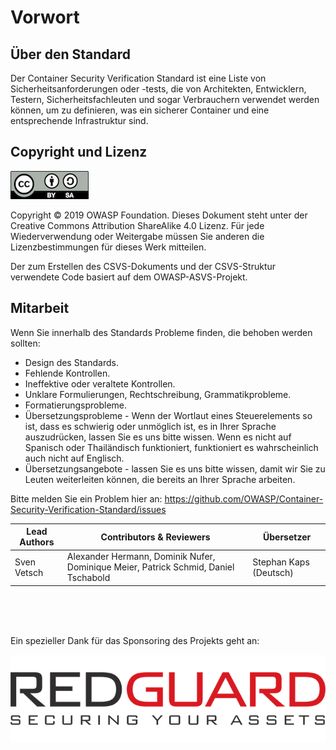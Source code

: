 # Vorwort

## Über den Standard

Der Container Security Verification Standard ist eine Liste von Sicherheitsanforderungen oder -tests, die von Architekten, Entwicklern, Testern, Sicherheitsfachleuten und sogar Verbrauchern verwendet werden können, um zu definieren, was ein sicherer Container und eine entsprechende Infrastruktur sind.

## Copyright und Lizenz

![license](../images/license.png)

Copyright © 2019 OWASP Foundation. Dieses Dokument steht unter der Creative Commons Attribution ShareAlike 4.0 Lizenz. Für jede Wiederverwendung oder Weitergabe müssen Sie anderen die Lizenzbestimmungen für dieses Werk mitteilen.

Der zum Erstellen des CSVS-Dokuments und der CSVS-Struktur verwendete Code basiert auf dem OWASP-ASVS-Projekt.

## Mitarbeit

Wenn Sie innerhalb des Standards Probleme finden, die behoben werden sollten:

* Design des Standards.
* Fehlende Kontrollen.
* Ineffektive oder veraltete Kontrollen.
* Unklare Formulierungen, Rechtschreibung, Grammatikprobleme.
* Formatierungsprobleme.
* Übersetzungsprobleme - Wenn der Wortlaut eines Steuerelements so ist, dass es schwierig oder unmöglich ist, es in Ihrer Sprache auszudrücken, lassen Sie es uns bitte wissen. Wenn es nicht auf Spanisch oder Thailändisch funktioniert, funktioniert es wahrscheinlich auch nicht auf Englisch.
* Übersetzungsangebote - lassen Sie es uns bitte wissen, damit wir Sie zu Leuten weiterleiten können, die bereits an Ihrer Sprache arbeiten.

Bitte melden Sie ein Problem hier an: https://github.com/OWASP/Container-Security-Verification-Standard/issues

| Lead Authors | Contributors & Reviewers | Übersetzer |
| --- | --- | --- |
| Sven Vetsch | Alexander Hermann, Dominik Nufer, Dominique Meier, Patrick Schmid, Daniel Tschabold | Stephan Kaps (Deutsch) |

<br><br><br>

Ein spezieller Dank für das Sponsoring des Projekts geht an:

[![logo](../images/redguard-logo.png)](https://www.redguard.ch/)
